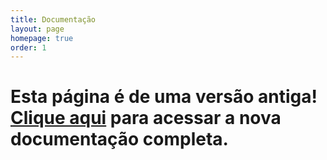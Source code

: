 ```yaml
---
title: Documentação
layout: page
homepage: true
order: 1
---
```


# Esta página é de uma versão antiga! [Clique aqui](https://swipetech.github.io/doc) para acessar a nova documentação completa.